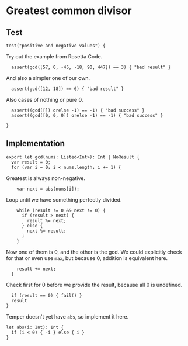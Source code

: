 # Greatest common divisor

## Test

    test("positive and negative values") {

Try out the example from Rosetta Code.

      assert(gcd([57, 0, -45, -18, 90, 447]) == 3) { "bad result" }

And also a simpler one of our own.

      assert(gcd([12, 18]) == 6) { "bad result" }

Also cases of nothing or pure 0.

      assert((gcd([]) orelse -1) == -1) { "bad success" }
      assert((gcd([0, 0, 0]) orelse -1) == -1) { "bad success" }

    }

## Implementation

    export let gcd(nums: Listed<Int>): Int | NoResult {
      var result = 0;
      for (var i = 0; i < nums.length; i += 1) {

Greatest is always non-negative.

        var next = abs(nums[i]);

Loop until we have something perfectly divided.

        while (result != 0 && next != 0) {
          if (result > next) {
            result %= next;
          } else {
            next %= result;
          }
        }

Now one of them is 0, and the other is the gcd. We could explicitly check for
that or even use `max`, but because 0, addition is equivalent here.

        result += next;
      }

Check first for 0 before we provide the result, because all 0 is undefined.

      if (result == 0) { fail() }
      result
    }

Temper doesn't yet have `abs`, so implement it here.

    let abs(i: Int): Int {
      if (i < 0) { -i } else { i }
    }
